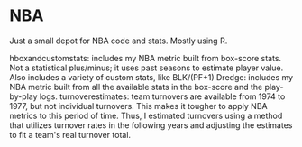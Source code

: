 # NBA

Just a small depot for NBA code and stats. Mostly using R.

hboxandcustomstats: includes my NBA metric built from box-score stats. Not a statistical plus/minus; it uses past seasons to estimate player value. Also includes a variety of custom stats, like BLK/(PF+1)
Dredge: includes my NBA metric built from all the available stats in the box-score and the play-by-play logs.
turnoverestimates: team turnovers are available from 1974 to 1977, but not individual turnovers. This makes it tougher to apply NBA metrics to this period of time. Thus, I estimated turnovers using a method that utilizes turnover rates in the following years and adjusting the estimates to fit a team's real turnover total.

